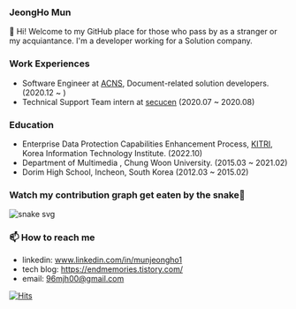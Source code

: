 <!--
**munjeongho/munjeongho** is a ✨ _special_ ✨ repository because its `README.md` (this file) appears on your GitHub profile.

Here are some ideas to get you started:

- 🔭 I’m currently working on ...
- 🌱 I’m currently learning ...
- 👯 I’m looking to collaborate on ...
- 🤔 I’m looking for help with ...
- 💬 Ask me about ...
- 📫 How to reach me: ...
- 😄 Pronouns: ...
- ⚡ Fun fact: ...
-->


### JeongHo Mun

👋 Hi! Welcome to my GitHub place for those who pass by as a stranger or my acquiantance.
I'm a developer working for a Solution company.

### Work Experiences
* Software Engineer at [ACNS](https://www.acns.co.kr/), Document-related solution developers. (2020.12 ~ )
* Technical Support Team intern at [secucen](http://www.secucen.com/) (2020.07 ~ 2020.08)

### Education
* Enterprise Data Protection Capabilities Enhancement Process, [KITRI](https://www.kitri.re.kr/kitri/main/main.web), Korea Information Technology Institute. (2022.10)
* Department of Multimedia , Chung Woon University. (2015.03 ~ 2021.02)
* Dorim High School, Incheon, South Korea (2012.03 ~ 2015.02)

### Watch my contribution graph get eaten by the snake🐍
![snake svg](https://github.com/munjeongho/munjeongho/blob/output/github-contribution-grid-snake.svg)


### 📫 How to reach me
- linkedin: www.linkedin.com/in/munjeongho1
- tech blog: https://endmemories.tistory.com/
- email: 96mjh00@gmail.com

[![Hits](https://hits.seeyoufarm.com/api/count/incr/badge.svg?url=https%3A%2F%2Fgithub.com%2Fmunjeongho&count_bg=%23CCCCCC&title_bg=%23AC0000&icon=&icon_color=%23EA6262&title=hits&edge_flat=false)](https://hits.seeyoufarm.com)
